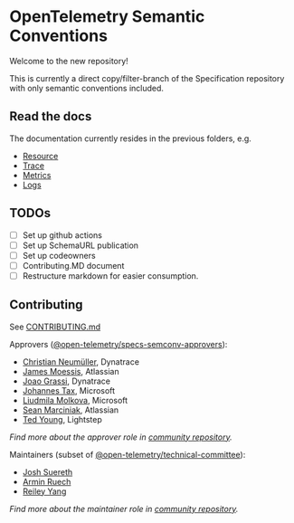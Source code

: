 # OpenTelemetry Semantic Conventions

Welcome to the new repository!

This is currently a direct copy/filter-branch of the Specification repository
with only semantic conventions included.

## Read the docs

The documentation currently resides in the previous folders, e.g.

- [Resource](specification/resource/semantic_conventions/README.md)
- [Trace](specification/trace/semantic_conventions/README.md)
- [Metrics](specification/metrics/semantic_conventions/README.md)
- [Logs](specification/logs/semantic_conventions/README.md)


## TODOs

- [ ] Set up github actions
- [ ] Set up SchemaURL publication
- [ ] Set up codeowners
- [ ] Contributing.MD document
- [ ] Restructure markdown for easier consumption.

## Contributing

See [CONTRIBUTING.md](CONTRIBUTING.md)

Approvers ([@open-telemetry/specs-semconv-approvers](https://github.com/orgs/open-telemetry/teams/specs-semconv-approvers)):

- [Christian Neumüller](https://github.com/Oberon00), Dynatrace
- [James Moessis](https://github.com/jamesmoessis), Atlassian
- [Joao Grassi](https://github.com/joaopgrassi), Dynatrace
- [Johannes Tax](https://github.com/pyohannes), Microsoft
- [Liudmila Molkova](https://github.com/lmolkova), Microsoft
- [Sean Marciniak](https://github.com/MovieStoreGuy), Atlassian
- [Ted Young](https://github.com/tedsuo), Lightstep

*Find more about the approver role in [community repository](https://github.com/open-telemetry/community/blob/master/community-membership.md#approver).*

Maintainers (subset of [@open-telemetry/technical-committee](https://github.com/orgs/open-telemetry/teams/technical-committee)):

- [Josh Suereth](https://github.com/jsuereth)
- [Armin Ruech](https://github.com/arminru)
- [Reiley Yang](https://github.com/reyang)

*Find more about the maintainer role in [community repository](https://github.com/open-telemetry/community/blob/master/community-membership.md#maintainer).*
